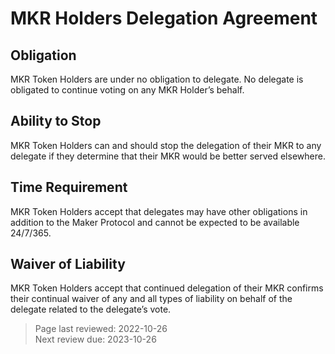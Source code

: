 # MKR Holders Delegation Agreement

## Obligation

MKR Token Holders are under no obligation to delegate. No delegate is obligated to continue voting on any MKR Holder’s behalf.

## Ability to Stop

MKR Token Holders can and should stop the delegation of their MKR to any delegate if they determine that their MKR would be better served elsewhere.

## Time Requirement

MKR Token Holders accept that delegates may have other obligations in addition to the Maker Protocol and cannot be expected to be available 24/7/365.

## Waiver of Liability

MKR Token Holders accept that continued delegation of their MKR confirms their continual waiver of any and all types of liability on behalf of the delegate related to the delegate’s vote.

>Page last reviewed: 2022-10-26  
>Next review due: 2023-10-26  

